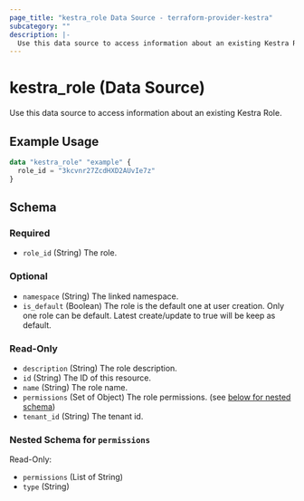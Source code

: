 ```yaml
---
page_title: "kestra_role Data Source - terraform-provider-kestra"
subcategory: ""
description: |-
  Use this data source to access information about an existing Kestra Role.
---
```


# kestra_role (Data Source)

Use this data source to access information about an existing Kestra Role.

## Example Usage

```terraform
data "kestra_role" "example" {
  role_id = "3kcvnr27ZcdHXD2AUvIe7z"
}
```

## Schema

### Required

- `role_id` (String) The role.

### Optional

- `namespace` (String) The linked namespace.
- `is_default` (Boolean) The role is the default one at user creation. Only one role can be default. Latest create/update to true will be keep as default.

### Read-Only

- `description` (String) The role description.
- `id` (String) The ID of this resource.
- `name` (String) The role name.
- `permissions` (Set of Object) The role permissions. (see [below for nested schema](#nestedatt--permissions))
- `tenant_id` (String) The tenant id.

<a id="nestedatt--permissions"></a>
### Nested Schema for `permissions`

Read-Only:

- `permissions` (List of String)
- `type` (String)
